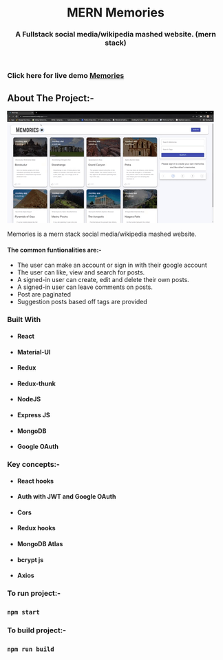 <!-- PROJECT LOGO -->
<p align="center">

  <h1 align="center">MERN Memories</h1>

  <h3 align="center">
   A Fullstack social media/wikipedia mashed website. (mern stack)
  </h3>
 <br />
 
 ### Click here for live demo   <a href="https://mernmemorieslewis.netlify.app/">Memories</a>

</p>

<!-- ABOUT THE PROJECT -->

## About The Project:-

![Home page](https://github.com/lewis-boy/fullstack-memories/blob/main/client/public/mern-memories-resume-gif.gif "Memories home page")

Memories is a mern stack social media/wikipedia mashed website.

#### The common funtionalities are:-

- The user can make an account or sign in with their google account
- The user can like, view and search for posts.
- A signed-in user can create, edit and delete their own posts.
- A signed-in user can leave comments on posts. 
- Post are paginated
- Suggestion posts based off tags are provided

### Built With

- #### React
- #### Material-UI
- #### Redux
- #### Redux-thunk
- #### NodeJS
- #### Express JS
- #### MongoDB
- #### Google OAuth 

### Key concepts:-

- #### React hooks
- #### Auth with JWT and Google OAuth
- #### Cors
- #### Redux hooks
- #### MongoDB Atlas
- #### bcrypt js
- #### Axios

<!-- GETTING STARTED -->

### To run project:-

### `npm start`

### To build project:-

### `npm run build`
